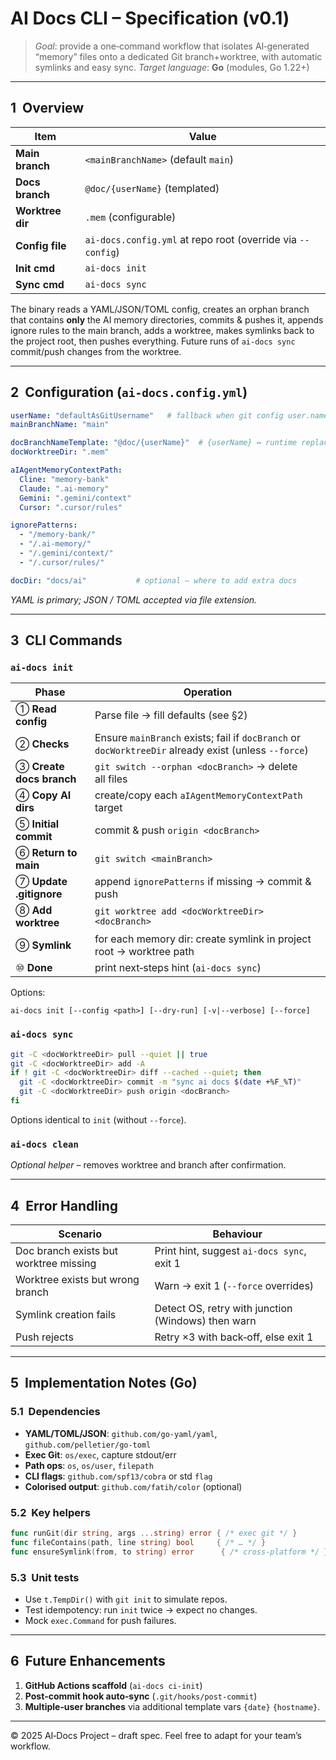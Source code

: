 # AI Docs CLI – Specification (v0.1)

> *Goal*: provide a one‑command workflow that isolates AI‑generated “memory” files onto a dedicated Git branch+worktree, with automatic symlinks and easy sync.
> *Target language*: **Go** (modules, Go 1.22+)

---

## 1  Overview

| Item             | Value                                                       |
| ---------------- | ----------------------------------------------------------- |
| **Main branch**  | `<mainBranchName>` (default `main`)                         |
| **Docs branch**  | `@doc/{userName}` (templated)                               |
| **Worktree dir** | `.mem` (configurable)                                       |
| **Config file**  | `ai-docs.config.yml` at repo root (override via `--config`) |
| **Init cmd**     | `ai-docs init`                                              |
| **Sync cmd**     | `ai-docs sync`                                              |

The binary reads a YAML/JSON/TOML config, creates an orphan branch that contains **only** the AI memory directories, commits & pushes it, appends ignore rules to the main branch, adds a worktree, makes symlinks back to the project root, then pushes everything. Future runs of `ai-docs sync` commit/push changes from the worktree.

---

## 2  Configuration (`ai-docs.config.yml`)

```yaml
userName: "defaultAsGitUsername"   # fallback when git config user.name is empty
mainBranchName: "main"

docBranchNameTemplate: "@doc/{userName}"  # {userName} ↔ runtime replace
docWorktreeDir: ".mem"

aIAgentMemoryContextPath:
  Cline: "memory-bank"
  Claude: ".ai-memory"
  Gemini: ".gemini/context"
  Cursor: ".cursor/rules"

ignorePatterns:
  - "/memory-bank/"
  - "/.ai-memory/"
  - "/.gemini/context/"
  - "/.cursor/rules/"

docDir: "docs/ai"           # optional – where to add extra docs
```

*YAML is primary; JSON / TOML accepted via file extension.*

---

## 3  CLI Commands

### `ai-docs init`

| Phase                    | Operation                                                                                            |
| ------------------------ | ---------------------------------------------------------------------------------------------------- |
| ① **Read config**        | Parse file → fill defaults (see §2)                                                                  |
| ② **Checks**             | Ensure `mainBranch` exists; fail if `docBranch` or `docWorktreeDir` already exist (unless `--force`) |
| ③ **Create docs branch** | `git switch --orphan <docBranch>` → delete all files                                                 |
| ④ **Copy AI dirs**       | create/copy each `aIAgentMemoryContextPath` target                                                   |
| ⑤ **Initial commit**     | commit & push `origin <docBranch>`                                                                   |
| ⑥ **Return to main**     | `git switch <mainBranch>`                                                                            |
| ⑦ **Update .gitignore**  | append `ignorePatterns` if missing → commit & push                                                   |
| ⑧ **Add worktree**       | `git worktree add <docWorktreeDir> <docBranch>`                                                      |
| ⑨ **Symlink**            | for each memory dir: create symlink in project root → worktree path                                  |
| ⑩ **Done**               | print next‑steps hint (`ai-docs sync`)                                                               |

Options:

```
ai-docs init [--config <path>] [--dry-run] [-v|--verbose] [--force]
```

### `ai-docs sync`

```bash
git -C <docWorktreeDir> pull --quiet || true
git -C <docWorktreeDir> add -A
if ! git -C <docWorktreeDir> diff --cached --quiet; then
  git -C <docWorktreeDir> commit -m "sync ai docs $(date +%F_%T)"
  git -C <docWorktreeDir> push origin <docBranch>
fi
```

Options identical to `init` (without `--force`).

### `ai-docs clean`

*Optional helper* – removes worktree and branch after confirmation.

---

## 4  Error Handling

| Scenario                               | Behaviour                                          |
| -------------------------------------- | -------------------------------------------------- |
| Doc branch exists but worktree missing | Print hint, suggest `ai-docs sync`, exit 1         |
| Worktree exists but wrong branch       | Warn → exit 1 (`--force` overrides)                |
| Symlink creation fails                 | Detect OS, retry with junction (Windows) then warn |
| Push rejects                           | Retry ×3 with back‑off, else exit 1                |

---

## 5  Implementation Notes (Go)

### 5.1  Dependencies

* **YAML/TOML/JSON**: `github.com/go-yaml/yaml`, `github.com/pelletier/go-toml`
* **Exec Git**: `os/exec`, capture stdout/err
* **Path ops**: `os`, `os/user`, `filepath`
* **CLI flags**: `github.com/spf13/cobra` or std `flag`
* **Colorised output**: `github.com/fatih/color` (optional)

### 5.2  Key helpers

```go
func runGit(dir string, args ...string) error { /* exec git */ }
func fileContains(path, line string) bool     { /* … */ }
func ensureSymlink(from, to string) error      { /* cross‑platform */ }
```

### 5.3  Unit tests

* Use `t.TempDir()` with `git init` to simulate repos.
* Test idempotency: run `init` twice → expect no changes.
* Mock `exec.Command` for push failures.

---

## 6  Future Enhancements

1. **GitHub Actions scaffold** (`ai-docs ci-init`)
2. **Post‑commit hook auto‑sync** (`.git/hooks/post-commit`)
3. **Multiple‑user branches** via additional template vars `{date}` `{hostname}`.

---

© 2025 AI‑Docs Project – draft spec. Feel free to adapt for your team’s workflow.
